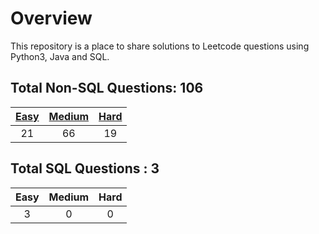 # Overview

This repository is a place to share solutions to Leetcode questions using Python3, Java and SQL.


## Total Non-SQL Questions: 106

| [Easy](https://github.com/ezryn-zaharoff/leetcode-solutions/tree/master/01-easy) | [Medium](https://github.com/ezryn-zaharoff/leetcode-solutions/tree/master/02-medium) | [Hard](https://github.com/ezryn-zaharoff/leetcode-solutions/tree/master/03-hard) |
|:----:|:------:|:----:|
|  21  |   66   |  19  |


## Total SQL Questions : 3

| Easy | Medium | Hard |
|:----:|:------:|:----:|
|   3  |    0   |   0  |

